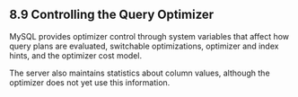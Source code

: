 ## 8.9 Controlling the Query Optimizer

MySQL provides optimizer control through system variables that affect how query plans are evaluated, switchable optimizations, optimizer and index hints, and the optimizer cost model. 

The server also maintains statistics about column values, although the optimizer does not yet use this information. 